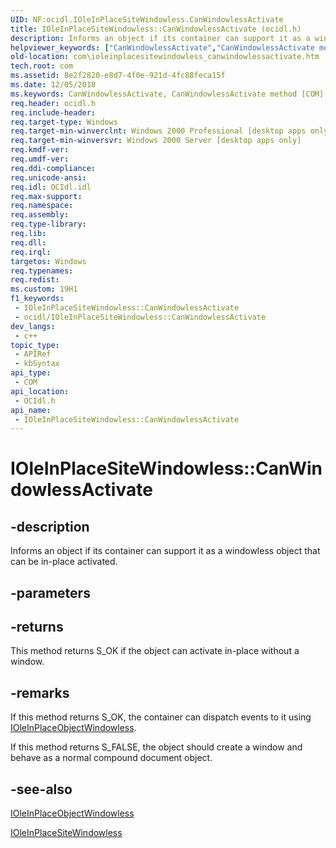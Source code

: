 ```yaml
---
UID: NF:ocidl.IOleInPlaceSiteWindowless.CanWindowlessActivate
title: IOleInPlaceSiteWindowless::CanWindowlessActivate (ocidl.h)
description: Informs an object if its container can support it as a windowless object that can be in-place activated.
helpviewer_keywords: ["CanWindowlessActivate","CanWindowlessActivate method [COM]","CanWindowlessActivate method [COM]","IOleInPlaceSiteWindowless interface","IOleInPlaceSiteWindowless interface [COM]","CanWindowlessActivate method","IOleInPlaceSiteWindowless.CanWindowlessActivate","IOleInPlaceSiteWindowless::CanWindowlessActivate","_ole_ioleinplacesitewindowless_canwindowlessactivate","com.ioleinplacesitewindowless_canwindowlessactivate","ocidl/IOleInPlaceSiteWindowless::CanWindowlessActivate"]
old-location: com\ioleinplacesitewindowless_canwindowlessactivate.htm
tech.root: com
ms.assetid: 8e2f2820-e8d7-4f0e-921d-4fc88feca15f
ms.date: 12/05/2018
ms.keywords: CanWindowlessActivate, CanWindowlessActivate method [COM], CanWindowlessActivate method [COM],IOleInPlaceSiteWindowless interface, IOleInPlaceSiteWindowless interface [COM],CanWindowlessActivate method, IOleInPlaceSiteWindowless.CanWindowlessActivate, IOleInPlaceSiteWindowless::CanWindowlessActivate, _ole_ioleinplacesitewindowless_canwindowlessactivate, com.ioleinplacesitewindowless_canwindowlessactivate, ocidl/IOleInPlaceSiteWindowless::CanWindowlessActivate
req.header: ocidl.h
req.include-header: 
req.target-type: Windows
req.target-min-winverclnt: Windows 2000 Professional [desktop apps only]
req.target-min-winversvr: Windows 2000 Server [desktop apps only]
req.kmdf-ver: 
req.umdf-ver: 
req.ddi-compliance: 
req.unicode-ansi: 
req.idl: OCIdl.idl
req.max-support: 
req.namespace: 
req.assembly: 
req.type-library: 
req.lib: 
req.dll: 
req.irql: 
targetos: Windows
req.typenames: 
req.redist: 
ms.custom: 19H1
f1_keywords:
 - IOleInPlaceSiteWindowless::CanWindowlessActivate
 - ocidl/IOleInPlaceSiteWindowless::CanWindowlessActivate
dev_langs:
 - c++
topic_type:
 - APIRef
 - kbSyntax
api_type:
 - COM
api_location:
 - OCIdl.h
api_name:
 - IOleInPlaceSiteWindowless::CanWindowlessActivate
---
```


# IOleInPlaceSiteWindowless::CanWindowlessActivate


## -description

Informs an object if its container can support it as a windowless object that can be in-place activated.

## -parameters

## -returns

This method returns S_OK if the object can activate in-place without a window.

## -remarks

If this method returns S_OK, the container can dispatch events to it using <a href="/windows/desktop/api/ocidl/nn-ocidl-ioleinplaceobjectwindowless">IOleInPlaceObjectWindowless</a>.

If this method returns S_FALSE, the object should create a window and behave as a normal compound document object.

## -see-also

<a href="/windows/desktop/api/ocidl/nn-ocidl-ioleinplaceobjectwindowless">IOleInPlaceObjectWindowless</a>



<a href="/windows/desktop/api/ocidl/nn-ocidl-ioleinplacesitewindowless">IOleInPlaceSiteWindowless</a>

